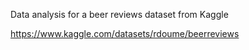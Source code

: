 Data analysis for a beer reviews dataset from Kaggle

https://www.kaggle.com/datasets/rdoume/beerreviews